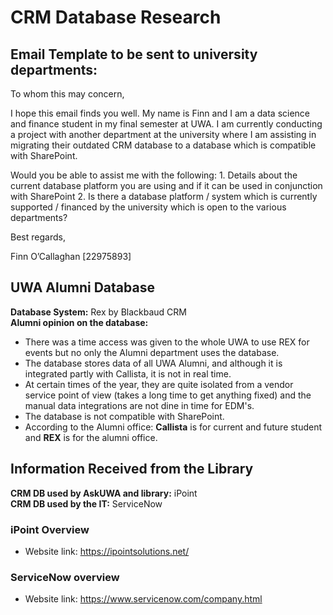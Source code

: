 # CRM Database Research

## Email Template to be sent to university departments:
To whom this may concern,
 
I hope this email finds you well. My name is Finn and I am a data science and finance student in my final semester at UWA. I am currently conducting a project with another department at the university where I am assisting in migrating their outdated CRM database to a database which is compatible with SharePoint. 
 
Would you be able to assist me with the following:
	1. Details about the current database platform you are using and if it can be used in conjunction with SharePoint
	2. Is there a database platform / system which is currently supported / financed by the university which is open to the various departments?
 
Best regards,

Finn O’Callaghan [22975893]

## UWA Alumni Database
**Database System:** Rex by Blackbaud CRM <br>
**Alumni opinion on the database:** <br>
* There was a time access was given to the whole UWA to use REX for events but no only the Alumni department uses the database.
* The database stores data of all UWA Alumni, and although it is integrated partly with Callista, it is not in real time.
* At certain times of the year, they are quite isolated from a vendor service point of view (takes a long time to get anything fixed) and the manual data integrations are not dine in time for EDM's.
* The database is not compatible with SharePoint.
* According to the Alumni office: **Callista** is for current and future student and **REX** is for the alumni office.

## Information Received from the Library
**CRM DB used by AskUWA and library:** iPoint <br>
**CRM DB used by the IT:** ServiceNow <br>
### iPoint Overview
* Website link: https://ipointsolutions.net/

### ServiceNow overview
* Website link: https://www.servicenow.com/company.html
